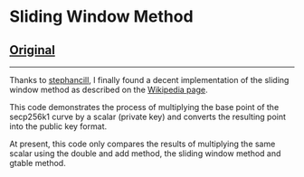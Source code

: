 # Sliding Window Method

## [Original](https://github.com/stephancill/msm-hardware-acceleration/blob/master/sim/ecc.py)

---

Thanks to [stephancill](https://github.com/stephancill), I finally found a decent implementation of the sliding window method as described on the [Wikipedia page](https://en.wikipedia.org/wiki/Elliptic_curve_point_multiplication#Sliding-window_method).

This code demonstrates the process of multiplying the base point of the secp256k1 curve by a scalar (private key) and converts the resulting point into the public key format.

At present, this code only compares the results of multiplying the same scalar using the double and add method, the sliding window method and gtable method.